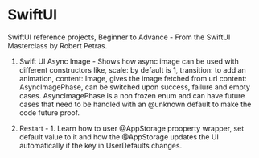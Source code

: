 # SwiftUI

SwiftUI reference projects, Beginner to Advance - From the SwiftUI Masterclass by Robert Petras.

1. Swift UI Async Image - Shows how async image can be used with different constructors like,
    scale: by default is 1, 
    transition: to add an animation, 
    content: Image, gives the image fetched from url
    content: AsyncImagePhase, can be switched upon success, failure and empty cases. AsyncImagePhase is a non frozen enum and can have future cases that need to be handled with an @unknown default to make the code future proof.

2. Restart - 1. Learn how to user @AppStorage prooperty wrapper, set default value to it and how the @AppStorage updates the UI automatically if the key in UserDefaults changes.
